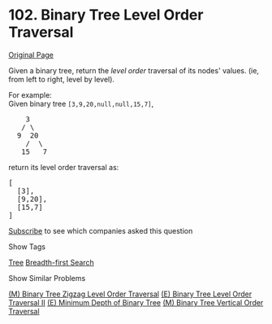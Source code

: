 # 102. Binary Tree Level Order Traversal

[Original Page](https://leetcode.com/problems/binary-tree-level-order-traversal/)

Given a binary tree, return the _level order_ traversal of its nodes' values. (ie, from left to right, level by level).

For example:  
Given binary tree `[3,9,20,null,null,15,7]`,  

<pre>    3
   / \
  9  20
    /  \
   15   7
</pre>

return its level order traversal as:  

<pre>[
  [3],
  [9,20],
  [15,7]
]
</pre>

<div>

[Subscribe](/subscribe/) to see which companies asked this question

</div>

<div>

<div id="tags" class="btn btn-xs btn-warning">Show Tags</div>

<span class="hidebutton">[Tree](/tag/tree/) [Breadth-first Search](/tag/breadth-first-search/)</span></div>

<div>

<div id="similar" class="btn btn-xs btn-warning">Show Similar Problems</div>

<span class="hidebutton">[(M) Binary Tree Zigzag Level Order Traversal](/problems/binary-tree-zigzag-level-order-traversal/) [(E) Binary Tree Level Order Traversal II](/problems/binary-tree-level-order-traversal-ii/) [(E) Minimum Depth of Binary Tree](/problems/minimum-depth-of-binary-tree/) [(M) Binary Tree Vertical Order Traversal](/problems/binary-tree-vertical-order-traversal/)</span></div>